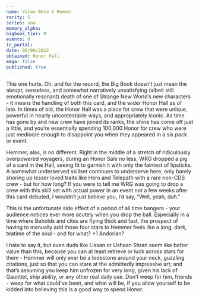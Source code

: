```yaml
---
name: Valeo Beta V Hemmer
rarity: 5
series: snw
memory_alpha:
bigbook_tier: 9
events: 8
in_portal:
date: 06/09/2022
obtained: Honor Hall
mega: false
published: true
---
```


This one hurts. Oh, and for the record, the Big Book doesn’t just mean the abrupt, senseless, and somewhat narratively unsatisfying (albeit still emotionally resonant) death of one of Strange New World’s new characters - it means the handling of both this card, and the wider Honor Hall as of late. In times of old, the Honor Hall was a place for crew that were unique, powerful in nearly uncontestable ways, and appropriately iconic. As time has gone by and new crew have joined its ranks, the shine has come off just a little, and you’re essentially spending 100,000 Honor for crew who were just mediocre enough to disappoint you when they appeared in a six pack or event.

Hemmer, alas, is no different. Right in the middle of a stretch of ridiculously overpowered voyagers, during an Honor Sale no less, WRG dropped a pig of a card in the Hall, seeing fit to garnish it with only the faintest of lipsticks. A somewhat underserved skillset continues to underserve here, only barely shoring up lesser loved traits like Hero and Telepath with a rare non-CDS crew - but for how long? If you were to tell me WRG was going to drop a crew with this skill set with actual power in an event not a few weeks after this card debuted, I wouldn’t just believe you, I’d say, “Well, yeah, duh.”

This is the unfortunate side effect of a period of all time bangers - your audience notices ever more acutely when you drop the ball. Especially in a time where Beholds and cites are flying thick and fast, the prospect of having to manually add those four stars to Hemmer feels like a long, dark, teatime of the soul - and for what? +1 Andorian? 

I hate to say it, but even duds like Lissan or Ushaan Shran seem like better value than this, because you can at least retrieve or luck across stars for them - Hemmer will only ever be a lodestone around your neck, guzzling citations, just so that you can stare at the admittedly impressive art; and that’s assuming you keep him unfrozen for very long, given his lack of Gauntlet, ship ability, or any other real daily use. Don’t weep for him, friends - weep for what could’ve been, and what will be, if you allow yourself to be kidded into believing this is a good way to spend Honor.
